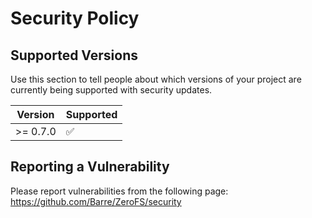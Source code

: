 # Security Policy

## Supported Versions

Use this section to tell people about which versions of your project are
currently being supported with security updates.

| Version | Supported          |
| ------- | ------------------ |
| >= 0.7.0  | :white_check_mark: |

## Reporting a Vulnerability

Please report vulnerabilities from the following page: https://github.com/Barre/ZeroFS/security
